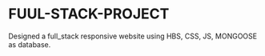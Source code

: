 # FUUL-STACK-PROJECT
Designed a full_stack responsive website using HBS, CSS, JS, MONGOOSE as database.
